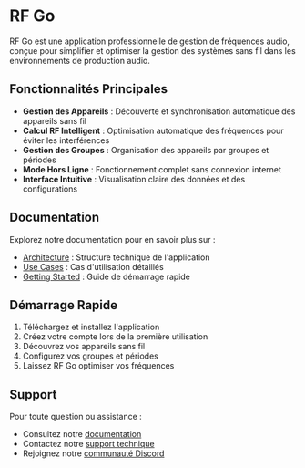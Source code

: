# RF Go

RF Go est une application professionnelle de gestion de fréquences audio, conçue pour simplifier et optimiser la gestion des systèmes sans fil dans les environnements de production audio.

## Fonctionnalités Principales

- **Gestion des Appareils** : Découverte et synchronisation automatique des appareils sans fil
- **Calcul RF Intelligent** : Optimisation automatique des fréquences pour éviter les interférences
- **Gestion des Groupes** : Organisation des appareils par groupes et périodes
- **Mode Hors Ligne** : Fonctionnement complet sans connexion internet
- **Interface Intuitive** : Visualisation claire des données et des configurations

## Documentation

Explorez notre documentation pour en savoir plus sur :
- [Architecture](architecture/class-diagram) : Structure technique de l'application
- [Use Cases](architecture/use-cases) : Cas d'utilisation détaillés
- [Getting Started](getting-started) : Guide de démarrage rapide

## Démarrage Rapide

1. Téléchargez et installez l'application
2. Créez votre compte lors de la première utilisation
3. Découvrez vos appareils sans fil
4. Configurez vos groupes et périodes
5. Laissez RF Go optimiser vos fréquences

## Support

Pour toute question ou assistance :
- Consultez notre [documentation](getting-started)
- Contactez notre [support technique](mailto:support@rf-go.com)
- Rejoignez notre [communauté Discord](https://discord.gg/rf-go) 